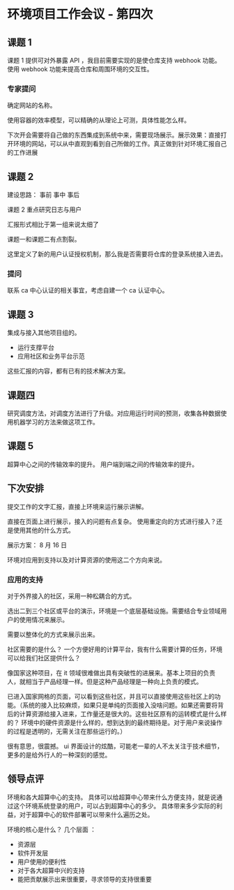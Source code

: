 # 环境项目工作会议 - 第四次

## 课题 1 

课题 1 提供可对外暴露 API ，我目前需要实现的是使仓库支持 webhook 功能。使用 webhook 功能来提高仓库和周围环境的交互性。

### 专家提问

确定网站的名称。

使用容器的效率模型，可以精确的从理论上可测，具体性能怎么样。


下次开会需要将自己做的东西集成到系统中来，需要现场展示。展示效果：直接打开环境的网站，可以从中直观到看到自己所做的工作。真正做到针对环境汇报自己的工作进展


## 课题 2 
建设思路： 事前 事中 事后

课题 2 重点研究日志与用户

汇报形式相比于第一组来说太细了

课题一和课题二有点割裂。

这里定义了新的用户认证授权机制，那么我是否需要将仓库的登录系统接入进去。






### 提问

联系 ca 中心认证的相关事宜，考虑自建一个 ca 认证中心。


## 课题 3

集成与接入其他项目组的。

- 运行支撑平台
- 应用社区和业务平台示范


这些汇报的内容，都有已有的技术解决方案。 


## 课题四
研究调度方法，对调度方法进行了升级。对应用运行时间的预测，收集各种数据使用机器学习的方法来做这项工作。


## 课题 5
超算中心之间的传输效率的提升。 用户端到端之间的传输效率的提升。




## 下次安排

提交工作的文字汇报，直接上环境来运行展示讲解。

直接在页面上进行展示，接入的问题有点复杂。 使用重定向的方式进行接入？还是使用其他的什么方式。

展示方案： 8 月 16 日

环境对应用到支持以及对计算资源的使用这二个方向来说。

### 应用的支持
对于外界接入的社区，采用一种松耦合的方式。

选出二到三个社区或平台的演示，环境是一个底层基础设施。需要结合专业领域用户的使用情况来展示。        

需要以整体化的方式来展示出来。

社区需要的是什么？ 一个方便好用的计算平台，我有什么需要计算的任务，环境可以给我们社区提供什么？


像国家这种项目，在 it 领域很难做出具有突破性的进展来。基本上项目的负责人，就相当于产品经理一样。但是这种产品经理是一种向上负责的模式。


已进入国家网格的页面，可以看到这些社区，并且可以直接使用这些社区上的功能。（系统的接入比较麻烦，如果只是单纯的页面接入没啥问题。如果还需要将背后的计算资源给接入进来，工作量还是很大的。这些社区原有的运转模式是什么样的？ 环境中的硬件资源是什么样的，想到达到的最终期待是。对于用户来说操作的过程是透明的，无需关注在那些运行的。） 


很有意思，很震撼。 ui 界面设计的炫酷，可能老一辈的人不太关注于技术细节，更多的是给外行人的一种深刻的感觉。  

## 领导点评

环境和各大超算中心的支持。 具体可以给超算中心带来什么方便支持，就是说通过这个环境系统登录的用户，可以占到超算中心的多少。 具体带来多少实际的利益，对于超算中心的软件部署可以带来什么遍历之处。


环境的核心是什么？ 几个层面 ：
- 资源层
- 软件开发层
- 用户使用的便利性
- 对于各大超算中兴的支持
- 能把贡献展示出来很重要，寻求领导的支持很重要
